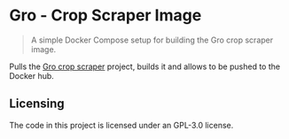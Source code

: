 # Gro - Crop Scraper Image
> A simple Docker Compose setup for building the Gro crop scraper image.

Pulls the [Gro crop scraper](https://github.com/mmaaskant/gro-crop-scraper) project, builds it and allows to be pushed to the Docker hub.

## Licensing

The code in this project is licensed under an GPL-3.0 license.
